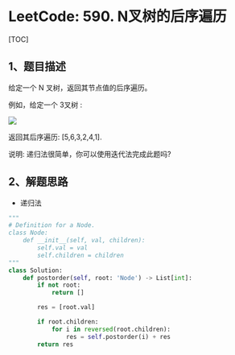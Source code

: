 # LeetCode: 590. N叉树的后序遍历

[TOC]

## 1、题目描述

给定一个 N 叉树，返回其节点值的后序遍历。

例如，给定一个 3叉树 :



![](http://markdown-images-1251766755.cos.ap-beijing.myqcloud.com/notebook/2019-09-19-050953.png)



返回其后序遍历: [5,6,3,2,4,1].

 

说明: 递归法很简单，你可以使用迭代法完成此题吗?



## 2、解题思路

- 递归法



```python
"""
# Definition for a Node.
class Node:
    def __init__(self, val, children):
        self.val = val
        self.children = children
"""
class Solution:
    def postorder(self, root: 'Node') -> List[int]:
        if not root:
            return []

        res = [root.val]

        if root.children:
            for i in reversed(root.children):
                res = self.postorder(i) + res
        return res
```

